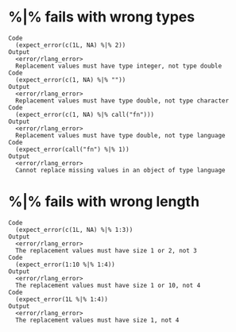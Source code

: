 # %|% fails with wrong types

    Code
      (expect_error(c(1L, NA) %|% 2))
    Output
      <error/rlang_error>
      Replacement values must have type integer, not type double
    Code
      (expect_error(c(1, NA) %|% ""))
    Output
      <error/rlang_error>
      Replacement values must have type double, not type character
    Code
      (expect_error(c(1, NA) %|% call("fn")))
    Output
      <error/rlang_error>
      Replacement values must have type double, not type language
    Code
      (expect_error(call("fn") %|% 1))
    Output
      <error/rlang_error>
      Cannot replace missing values in an object of type language

# %|% fails with wrong length

    Code
      (expect_error(c(1L, NA) %|% 1:3))
    Output
      <error/rlang_error>
      The replacement values must have size 1 or 2, not 3
    Code
      (expect_error(1:10 %|% 1:4))
    Output
      <error/rlang_error>
      The replacement values must have size 1 or 10, not 4
    Code
      (expect_error(1L %|% 1:4))
    Output
      <error/rlang_error>
      The replacement values must have size 1, not 4

